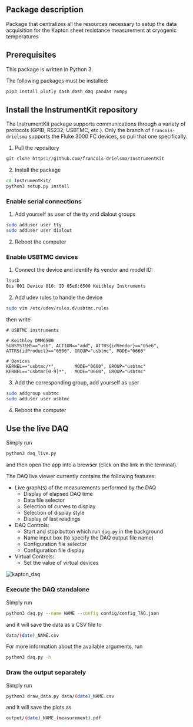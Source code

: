 ## Package description

Package that centralizes all the resources necessary
to setup the data acquisition for the Kapton sheet
resistance measurement at cryogenic temperatures

## Prerequisites

This package is written in Python 3.

The following packages must be installed:

```bash
pip3 install plotly dash dash_daq pandas numpy
```

## Install the InstrumentKit repository

The InstrumentKit package supports communications through
a variety of protocols (GPIB, RS232, USBTMC, etc.). Only
the branch of `francois-drielsma` supports the Fluke 3000 FC
devices, so pull that one specifically.

1. Pull the repository

```bash
git clone https://github.com/francois-drielsma/InstrumentKit
```

2. Install the package

```bash
cd InstrumentKit/
python3 setup.py install
```

### Enable serial connections

1. Add yourself as user of the tty and dialout groups

```bash
sudo adduser user tty
sudo adduser user dialout
``` 

2. Reboot the computer

### Enable USBTMC devices

1. Connect the device and identify its vendor and model ID:

```bash
lsusb
Bus 001 Device 016: ID 05e6:6500 Keithley Instruments 
```

2. Add udev rules to handle the device

```bash
sudo vim /etc/udev/rules.d/usbtmc.rules
```
then write
```
# USBTMC instruments

# Keithley DMM6500
SUBSYSTEMS=="usb", ACTION=="add", ATTRS{idVendor}=="05e6", ATTRS{idProduct}=="6500", GROUP="usbtmc", MODE="0660"

# Devices
KERNEL=="usbtmc/*",       MODE="0660", GROUP="usbtmc"
KERNEL=="usbtmc[0-9]*",   MODE="0660", GROUP="usbtmc"
```

3. Add the corresponding group, add yourself as user

```bash
sudo addgroup usbtmc
sudo adduser user usbtmc
```

4. Reboot the computer

## Use the live DAQ

Simply run

```bash
python3 daq_live.py
```
and then open the app into a browser (click on the link in the terminal).

The DAQ live viewer currently contains the following features:
 - Live graph(s) of the measurements performed by the DAQ
   - Display of elapsed DAQ time
   - Data file selector
   - Selection of curves to display
   - Selection of display style
   - Display of last readings
 - DAQ Controls:
   - Start and stop button which run `daq.py` in the background
   - Name input box (to specify the DAQ output file name)
   - Configuration file selector
   - Configuration file display
 - Virtual Controls:
   - Set the value of virtual devices

![kapton_daq](https://francois-drielsma.github.io/kapton_daq/kapton_daq.png)

### Execute the DAQ standalone

Simply run

```bash
python3 daq.py --name NAME --config config/config_TAG.json
```
and it will save the data as a CSV file to
```bash
data/(date)_NAME.csv
```
For more information about the available arguments, run
```bash
python3 daq.py -h
```

### Draw the output separately

Simply run

```bash
python3 draw_data.py data/(date)_NAME.csv
```
and it will save the plots as
```bash
output/(date)_NAME_(measurement).pdf
```
